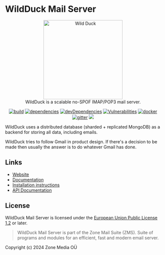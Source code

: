 # WildDuck Mail Server

<p align="center">
  <a href="https://wildduck.email" target="blank"><img src="./graphics/wildduck-type.svg" width="256" alt="Wild Duck" /></a>
  <br />
  WildDuck is a scalable no-SPOF IMAP/POP3 mail server.
</p>

<p align="center">
  <a href="https://travis-ci.org/github/nodemailer/wildduck" target="_blank"><img src="https://img.shields.io/travis/nodemailer/wildduck" alt="build" /></a>
  <a href="https://david-dm.org/nodemailer/wildduck" target="_blank"><img src="https://img.shields.io/david/nodemailer/wildduck" alt="dependencies" /></a>
  <a href="https://david-dm.org/nodemailer/wildduck?type=dev" target="_blank"><img src="https://img.shields.io/david/dev/nodemailer/wildduck?label=devDependencies" alt="devDependencies" /></a>
  <a href="https://snyk.io/test/github/nodemailer/wildduck" target="_blank"><img src="https://img.shields.io/snyk/vulnerabilities/github/nodemailer/wildduck" alt="Vulnerabilities" /></a>
  <a href="https://hub.docker.com/r/nodemailer/wildduck" target="_blank"><img src="https://img.shields.io/docker/image-size/nodemailer/wildduck?label=docker%20image" alt="docker" /></a>
  <a href="https://gitter.im/nodemailer/wildduck" target="_blank"><img src="https://img.shields.io/gitter/room/nodemailer/wildduck?color=orange" alt="gitter" /></a>
  <a href="https://docs.wildduck.email/api/openapi.yml"><img src="https://img.shields.io/swagger/valid/3.0?specUrl=https%3A%2F%2Fdocs.wildduck.email%2Fapi%2Fopenapi.yml"></a>
</p>

WildDuck uses a distributed database (sharded + replicated MongoDB) as a backend for storing all data, including emails.

WildDuck tries to follow Gmail in product design. If there's a decision to be made then usually the answer is to do whatever Gmail has done.

## Links

- [Website](https://wildduck.email)
- [Documentation](https://docs.wildduck.email)
- [Installation instructions](https://docs.wildduck.email/#/general/install)
- [API Documentation](https://docs.wildduck.email/api)

## License

WildDuck Mail Server is licensed under the [European Union Public License 1.2](https://joinup.ec.europa.eu/collection/eupl/eupl-text-eupl-12) or later.

> WildDuck Mail Server is part of the Zone Mail Suite (ZMS). Suite of programs and modules for an efficient, fast and modern email server.

Copyright (c) 2024 Zone Media OÜ
